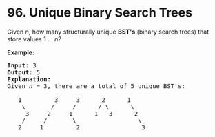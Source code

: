 <h1>96. Unique Binary Search Trees</h1>
<div><p>Given <em>n</em>, how many structurally unique <strong>BST's</strong> (binary search trees) that store values 1 ...&nbsp;<em>n</em>?</p>

<p><strong>Example:</strong></p>

<pre><strong>Input:</strong> 3
<strong>Output:</strong> 5
<strong>Explanation:
</strong>Given <em>n</em> = 3, there are a total of 5 unique BST's:

   1         3     3      2      1
    \       /     /      / \      \
     3     2     1      1   3      2
    /     /       \                 \
   2     1         2                 3
</pre>
</div>